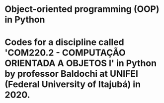# Object-oriented programming (OOP) in Python

# Codes for a discipline called 'COM220.2 - COMPUTAÇÃO ORIENTADA A OBJETOS I' in Python by professor Baldochi at UNIFEI (Federal University of Itajubá) in 2020.
